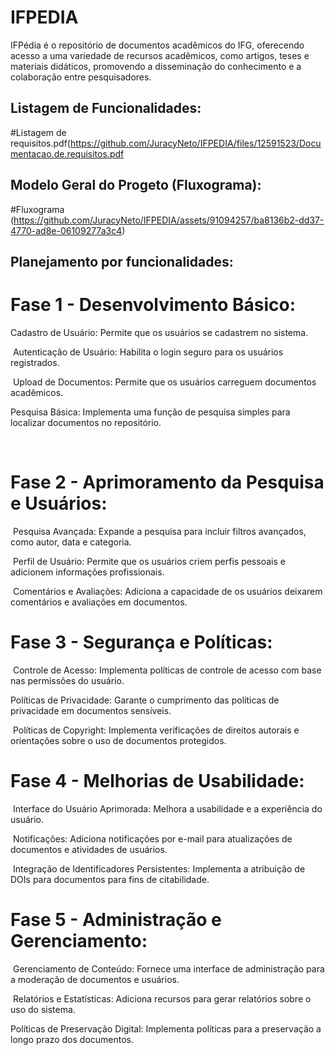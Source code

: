 # IFPEDIA
IFPédia é o repositório de documentos acadêmicos do IFG, oferecendo acesso a uma variedade de recursos acadêmicos, como artigos, teses e materiais didáticos, promovendo a disseminação do conhecimento e a colaboração entre pesquisadores.​
## Listagem de Funcionalidades: 
#Listagem de requisitos.pdf(https://github.com/JuracyNeto/IFPEDIA/files/12591523/Documentacao.de.requisitos.pdf
## Modelo Geral do Progeto (Fluxograma):
#Fluxograma (https://github.com/JuracyNeto/IFPEDIA/assets/91094257/ba8136b2-dd37-4770-ad8e-06109277a3c4)
## Planejamento por funcionalidades:
# Fase 1 - Desenvolvimento Básico:​

Cadastro de Usuário: Permite que os usuários se cadastrem no sistema.​

​
Autenticação de Usuário: Habilita o login seguro para os usuários registrados.​

​
Upload de Documentos: Permite que os usuários carreguem documentos acadêmicos.​


Pesquisa Básica: Implementa uma função de pesquisa simples para localizar documentos no repositório.​

​
# Fase 2 - Aprimoramento da Pesquisa e Usuários:​

​
Pesquisa Avançada: Expande a pesquisa para incluir filtros avançados, como autor, data e categoria.​

​
Perfil de Usuário: Permite que os usuários criem perfis pessoais e adicionem informações profissionais.​

​
Comentários e Avaliações: Adiciona a capacidade de os usuários deixarem comentários e avaliações em documentos.​

# Fase 3 - Segurança e Políticas:​

​
Controle de Acesso: Implementa políticas de controle de acesso com base nas permissões do usuário.​


Políticas de Privacidade: Garante o cumprimento das políticas de privacidade em documentos sensíveis.​

​
Políticas de Copyright: Implementa verificações de direitos autorais e orientações sobre o uso de documentos protegidos.​

# Fase 4 - Melhorias de Usabilidade:​

​
Interface do Usuário Aprimorada: Melhora a usabilidade e a experiência do usuário.​

​
Notificações: Adiciona notificações por e-mail para atualizações de documentos e atividades de usuários.​

​
Integração de Identificadores Persistentes: Implementa a atribuição de DOIs para documentos para fins de citabilidade.​

# Fase 5 - Administração e Gerenciamento:​

​
Gerenciamento de Conteúdo: Fornece uma interface de administração para a moderação de documentos e usuários.​

​
Relatórios e Estatísticas: Adiciona recursos para gerar relatórios sobre o uso do sistema.​


Políticas de Preservação Digital: Implementa políticas para a preservação a longo prazo dos documentos.​

​

​
​

​
